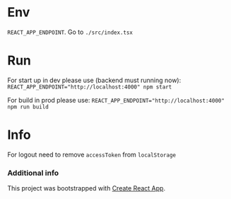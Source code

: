 # Env

`REACT_APP_ENDPOINT`. Go to `./src/index.tsx`

# Run

For start up in dev please use (backend must running now):
`REACT_APP_ENDPOINT="http://localhost:4000" npm start`

For build in prod please use:
`REACT_APP_ENDPOINT="http://localhost:4000" npm run build`

# Info

For logout need to remove `accessToken` from `localStorage`

### Additional info

This project was bootstrapped with [Create React App](https://github.com/facebook/create-react-app).
